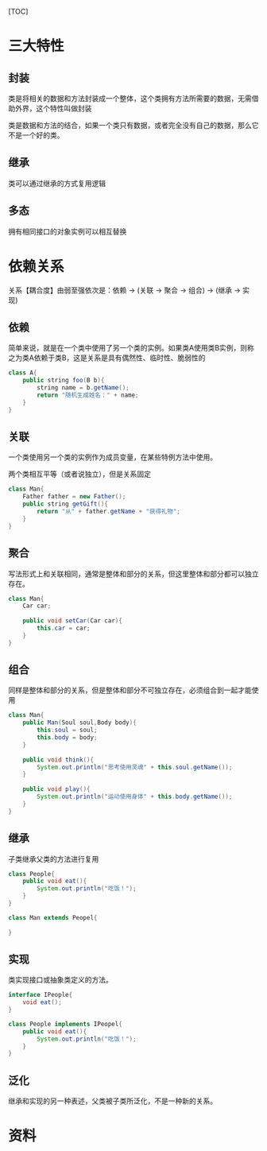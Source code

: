 [TOC]

# 三大特性
## 封装
类是将相关的数据和方法封装成一个整体，这个类拥有方法所需要的数据，无需借助外界，这个特性叫做封装

类是数据和方法的结合，如果一个类只有数据，或者完全没有自己的数据，那么它不是一个好的类。

## 继承
类可以通过继承的方式复用逻辑

## 多态
拥有相同接口的对象实例可以相互替换

# 依赖关系
关系【耦合度】由弱至强依次是：依赖 -> (关联 -> 聚合 -> 组合) -> (继承 -> 实现)

## 依赖
简单来说，就是在一个类中使用了另一个类的实例。如果类A使用类B实例，则称之为类A依赖于类B，这是关系是具有偶然性、临时性、脆弱性的

```java
class A{
    public string foo(B b){
        string name = b.getName();
        return "随机生成姓名：" + name;
    }
}
```

## 关联
一个类使用另一个类的实例作为成员变量，在某些特例方法中使用。

两个类相互平等（或者说独立），但是关系固定
```java
class Man{
    Father father = new Father();
    public string getGift(){
        return "从" + father.getName + "获得礼物";
    }
}
```

## 聚合
写法形式上和关联相同，通常是整体和部分的关系，但这里整体和部分都可以独立存在。

```java
class Man{
    Car car;
    
    public void setCar(Car car){
        this.car = car;
    } 
}
```

## 组合
同样是整体和部分的关系，但是整体和部分不可独立存在，必须组合到一起才能使用

```java
class Man{
    public Man(Soul soul,Body body){
        this.soul = soul;
        this.body = body;
    }
    
    public void think(){
        System.out.println("思考使用灵魂" + this.soul.getName());
    }
    
    public void play(){
        System.out.println("运动使用身体" + this.body.getName());
    }
}
```

## 继承
子类继承父类的方法进行复用
```java
class People{
    public void eat(){
        System.out.println("吃饭！");
    }
}

class Man extends Peopel{
    
}
```

## 实现
类实现接口或抽象类定义的方法。

```java
interface IPeople{
    void eat();
}

class People implements IPeopel{
    public void eat(){
        System.out.println("吃饭！");
    }
}
```

## 泛化
继承和实现的另一种表述，父类被子类所泛化，不是一种新的关系。

# 资料
